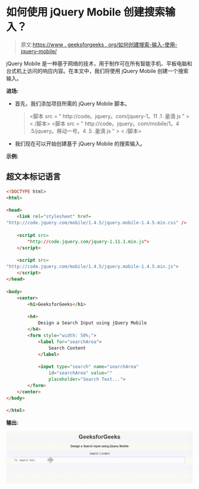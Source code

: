 # 如何使用 jQuery Mobile 创建搜索输入？

> 原文:[https://www . geeksforgeeks . org/如何创建搜索-输入-使用-jquery-mobile/](https://www.geeksforgeeks.org/how-to-create-a-search-input-using-jquery-mobile/)

jQuery Mobile 是一种基于网络的技术，用于制作可在所有智能手机、平板电脑和台式机上访问的响应内容。在本文中，我们将使用 jQuery Mobile 创建一个搜索输入。

**进场:**

*   首先，我们添加项目所需的 jQuery Mobile 脚本。

    > <link rel="”stylesheet”" href="”http://code.jquery.com/mobile/1.4.5/jquery.mobile-1.4.5.min.css”">
    > <脚本 src = " http://code。jquery。com/jquery-1。11 .1 .量滴 js " > < /脚本>
    > <脚本 src = " http://code。jquery。com/mobile/1。4 .5/jquery。移动一号。4 .5 .量滴 js " > < /脚本>

*   我们现在可以开始创建基于 jQuery Mobile 的搜索输入。

**示例:**

## 超文本标记语言

```html
<!DOCTYPE html>
<html>

<head>
    <link rel="stylesheet" href=
"http://code.jquery.com/mobile/1.4.5/jquery.mobile-1.4.5.min.css" />

    <script src=
        "http://code.jquery.com/jquery-1.11.1.min.js">
    </script>

    <script src=
"http://code.jquery.com/mobile/1.4.5/jquery.mobile-1.4.5.min.js">
    </script>
</head>

<body>
    <center>
        <h1>GeeksforGeeks</h1>

        <h4>
            Design a Search Input using jQuery Mobile
        </h4>
        <form style="width: 50%;">
            <label for="searchArea">
                Search Content
            </label>

            <input type="search" name="searchArea" 
                id="searchArea" value="" 
                placeholder="Search Text...">
        </form>
    </center>
</body>

</html>
```

**输出:**

![](img/2c3810210c88b499b4ff0809348ecdd5.png)
